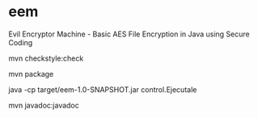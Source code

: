 # eem
Evil Encryptor Machine - Basic AES File Encryption in Java using Secure Coding

mvn checkstyle:check

mvn package

java -cp target/eem-1.0-SNAPSHOT.jar control.Ejecutale

mvn javadoc:javadoc
